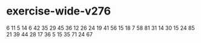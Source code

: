 # exercise-wide-v276
6
11
5
14
6
42
35
29
45
36
12
26
24
19
41
56
15
18
7
58
81
31
14
30
15
24
85
21
39
44
28
17
36
5
15
35
71
24
67
